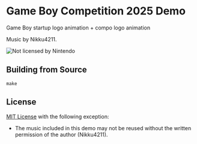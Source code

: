 # Game Boy Competition 2025 Demo

Game Boy startup logo animation + compo logo animation

Music by Nikku4211.

![Not licensed by Nintendo](https://img.itch.zone/aW1hZ2UvMzg0MTE4NS8yMjkyNDE1Ny5wbmc=/347x500/UvghrD.png)

## Building from Source

```
make
```

## License

[MIT License](LICENSE) with the following exception:

* The music included in this demo may not be reused without the written permission of the author (Nikku4211).